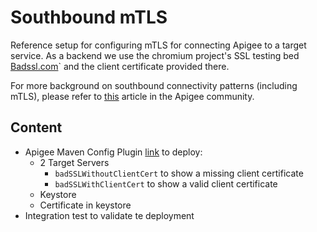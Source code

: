 # Southbound mTLS

Reference setup for configuring mTLS for connecting Apigee to a target service.
As a backend we use the chromium project's SSL testing bed [Badssl.com](https://badssl.com)` and the client certificate provided there.

For more background on southbound connectivity patterns (including mTLS), please refer to [this](https://community.apigee.com/articles/85982/apigee-southbound-connectivity-patterns.html) article in the Apigee community.

## Content

* Apigee Maven Config Plugin [link](https://github.com/apigee/apigee-config-maven-plugin) to deploy:
    * 2 Target Servers
        * `badSSLWithoutClientCert` to show a missing client certificate
        * `badSSLWithClientCert` to show a valid client certificate
    * Keystore
    * Certificate in keystore
* Integration test to validate te deployment
